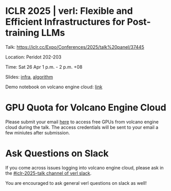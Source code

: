 # ICLR 2025 | verl: Flexible and Efficient Infrastructures for Post-training LLMs

Talk: https://iclr.cc/Expo/Conferences/2025/talk%20panel/37445

Location: Peridot 202-203

Time: Sat 26 Apr 1 p.m. - 2 p.m. +08

Slides: [infra](https://tongyx361.github.io/blogs/posts/verl-intro/#/title-slide), [algorithm](https://github.com/eric-haibin-lin/verl-community/blob/main/iclr25/DAPO%2BVAPO.pdf)

Demo notebook on volcano engine cloud: [link](https://console.byteplus.com/ml-platform/region:ml-platform+ap-southeast-1/modelPractice/detail?id=mp-20250424173127-wrc8q )

# GPU Quota for Volcano Engine Cloud

Please submit your email [here](https://docs.google.com/forms/d/e/1FAIpQLSf5bWDd5k6mwlmG340HjMwivsVZK1sHPQ99T8s9pqdbKQykHw/viewform?usp=dialog
) to access free GPUs from volcano engine cloud during the talk. The access credentials will be sent to your email a few miniutes after submission.

# Ask Questions on Slack

If you come across issues logging into volcano engine cloud, please ask in the [#iclr-2025-talk channel of verl slack](https://join.slack.com/share/enQtODc5NDM3MjM0MTQ0Ny00NDZkMGFjODlhNjZhNTY3MWM2NDI2MjUzMmRhYjI3YWY5ZjI0MjE4ZDgyMTkxMjNmZGM5OTdlOTgzNDZkYjQ1).

You are encouraged to ask general verl questions on slack as well! 
